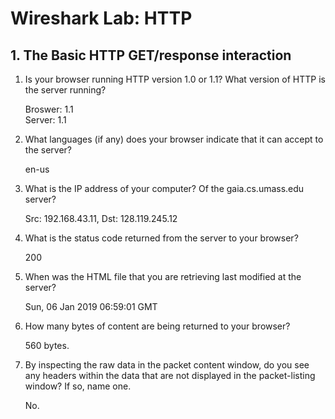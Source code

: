 # Wireshark Lab: HTTP

## 1. The Basic HTTP GET/response interaction

1. Is your browser running HTTP version 1.0 or 1.1? What version of HTTP is the server running?

    Broswer: 1.1\
    Server: 1.1

2. What languages (if any) does your browser indicate that it can accept to the server?

    en-us

3. What is the IP address of your computer? Of the gaia.cs.umass.edu server?

    Src: 192.168.43.11, Dst: 128.119.245.12

4. What is the status code returned from the server to your browser?

    200

5. When was the HTML file that you are retrieving last modified at the server?

    Sun, 06 Jan 2019 06:59:01 GMT

6. How many bytes of content are being returned to your browser?

    560 bytes.

7. By inspecting the raw data in the packet content window, do you see any headers within the data that are not displayed in the packet-listing window? If so, name one.

    No.
